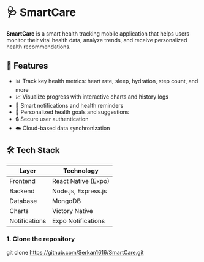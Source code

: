 # 🩺 SmartCare

**SmartCare** is a smart health tracking mobile application that helps users monitor their vital health data, analyze trends, and receive personalized health recommendations.

## 🚀 Features

- 📊 Track key health metrics: heart rate, sleep, hydration, step count, and more
- 📈 Visualize progress with interactive charts and history logs
- 🔔 Smart notifications and health reminders
- 🎯 Personalized health goals and suggestions
- 🔒 Secure user authentication
- ☁️ Cloud-based data synchronization

## 🛠️ Tech Stack

| Layer        | Technology          |
|--------------|---------------------|
| Frontend     | React Native (Expo) |
| Backend      | Node.js, Express.js |
| Database     | MongoDB             |
| Charts       | Victory Native      |
| Notifications| Expo Notifications  |


### 1. Clone the repository

git clone https://github.com/Serkan1616/SmartCare.git
